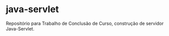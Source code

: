 # java-servlet
Repositório para Trabalho de Conclusão de Curso, construção de servidor Java-Servlet.
